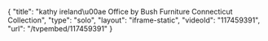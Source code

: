{
    "title": "kathy ireland\u00ae Office by Bush Furniture Connecticut Collection",
    "type": "solo",
    "layout": "iframe-static",
    "videoId": "117459391",
    "url": "\/tvpembed\/117459391"
}